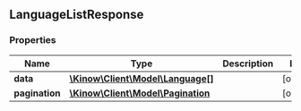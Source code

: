 ## LanguageListResponse

### Properties
Name | Type | Description | Notes
------------ | ------------- | ------------- | -------------
**data** | [**\Kinow\Client\Model\Language[]**](#Language) |  | [optional] 
**pagination** | [**\Kinow\Client\Model\Pagination**](#Pagination) |  | [optional] 



